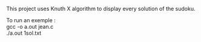 
This project uses Knuth X algorithm to display every solution of the sudoku.

To run an exemple :     
gcc -o a.out jean.c     
./a.out 1sol.txt
